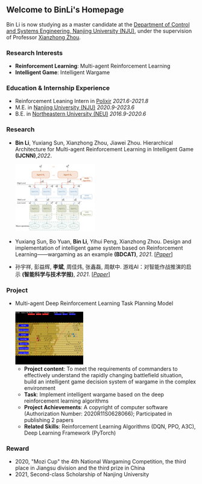 ## Welcome to BinLi's Homepage
Bin Li is now studying as a master candidate at the [Department of Control and Systems Engineering, Nanjing University (NJU)](https://sme.nju.edu.cn/main.htm), under the supervision of Professor [Xianzhong Zhou](https://sme.nju.edu.cn/zxz/list.htm).
### Research Interests
- **Reinforcement Learning**: Multi-agent Reinforcement Learning
- **Intelligent Game**: Intelligent Wargame

### Education & Internship Experience
- Reinforcement Leaning Intern in [Polixir](http://polixir.ai/)  *2021.6-2021.8*
- M.E. in [Nanjing University (NJU)](https://www.nju.edu.cn/main.htm)   *2020.9-2023.6*
- B.E. in [Northeastern University (NEU)](http://www.neu.edu.cn/)   *2016.9-2020.6*

### Research
- **Bin Li**, Yuxiang Sun, Xianzhong Zhou, Jiawei Zhou. Hierarchical Architecture for Multi-agent Reinforcement Learning in Intelligent Game **(IJCNN)**,*2022*. 

  <img src="/h-model.png" alt="h-model" width="210" height="180" align="bottom" />
- Yuxiang Sun, Bo Yuan, **Bin Li**, Yihui Peng, Xianzhong Zhou. Design and implementation of intelligent game system based on Reinforcement Learning——wargaming as an example **(BDCAT)**, *2021*. <a href="/wargame.pdf">[*Paper*]</a>
- 孙宇祥, 彭益辉, **李斌**, 周佳炜, 张鑫磊, 周献中. 游戏AI：对智能作战推演的启示 **(智能科学与技术学报)**, *2021*. <a href="/游戏AI.pdf">[*Paper*]</a>

### Project
- Multi-agent Deep Reinforcement Learning Task Planning Model 

  <img src="/wargame.png" alt="wargame" width="180" height="140" align="bottom" />
  
  - **Project content**: To meet the requirements of commanders to effectively understand the rapidly changing battlefield situation, build an intelligent game decision system of wargame in the complex environment
  - **Task**: Implement intelligent wargame based on the deep reinforcement learning algorithms
  - **Project Achievements**: A copyright of computer software (Authorization Number: 2020R11S0628066); Participated in publishing 2 papers
  - **Related Skills**: Reinforcement Learning Algorithms (DQN, PPO, A3C), Deep Learning Framework (PyTorch)

### Reward
- 2020, "Mozi Cup" the 4th National Wargaming Competition, the third place in Jiangsu division and the third prize in China
- 2021, Second-class Scholarship of Nanjing University
